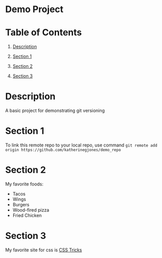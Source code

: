 # Demo Project

# Table of Contents

1. [Description](#description)

2. [Section 1](#section-1)

3. [Section 2](#section-2)

4. [Section 3](#section-3)



# Description

A basic project for demonstrating git versioning


# Section 1

To link this remote repo to your local repo, use command
`git remote add origin https://github.com/katherinegjones/demo_repo`

# Section 2

My favorite foods:

* Tacos
* Wings
* Burgers
* Wood-fired pizza
* Fried Chicken

# Section 3

My favorite site for css is [CSS Tricks](https://css-tricks.com/)




